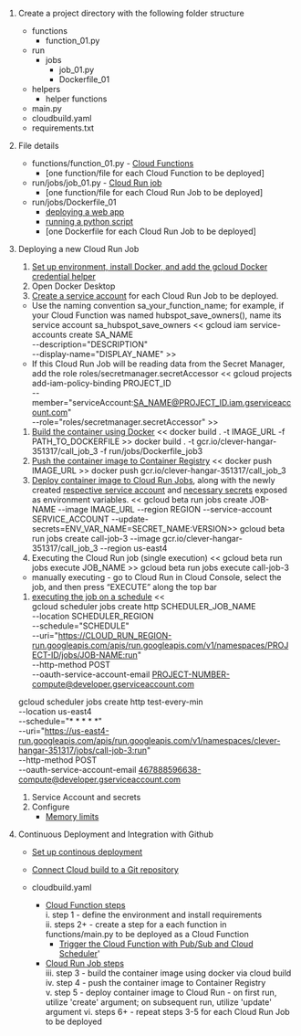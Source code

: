 1. Create a project directory with the following folder structure

   - functions
     - function_01.py
   - run
     - jobs
       - job_01.py
       - Dockerfile_01
   - helpers
     - helper functions
   - main.py
   - cloudbuild.yaml
   - requirements.txt

2. File details

   - functions/function_01.py - [Cloud Functions](https://cloud.google.com/functions/docs/writing/write-event-driven-functions)
      - [one function/file for each Cloud Function to be deployed]
   - run/jobs/job_01.py - [Cloud Run job](https://cloud.google.com/run/docs/quickstarts/jobs/build-create-python#:~:text=jobs%0Acd%20jobs-,Create,-a%20main.py)
      - [one function/file for each Cloud Run Job to be deployed]
   - run/jobs/Dockerfile_01
     - [deploying a web app](https://github.com/GoogleCloudPlatform/python-docs-samples/blob/main/run/helloworld/Dockerfile)
     - [running a python script](https://www.geeksforgeeks.org/how-to-run-a-python-script-using-docker/)
     - [one Dockerfile for each Cloud Run Job to be deployed]

3. Deploying a new Cloud Run Job
    1. [Set up environment, install Docker, and add the gcloud Docker credential helper](https://cloud.google.com/run/docs/setup)
    1. Open Docker Desktop 
    1. [Create a service account](https://cloud.google.com/iam/docs/creating-managing-service-accounts#iam-service-accounts-create-gcloud) for each Cloud Run Job to be deployed.
      - Use the naming convention sa_your_function_name; for example, if your Cloud Function was named hubspot_save_owners(), name its service account sa_hubspot_save_owners
      << gcloud iam service-accounts create SA_NAME \
      --description="DESCRIPTION" \
      --display-name="DISPLAY_NAME" >>
      - If this Cloud Run Job will be reading data from the Secret Manager, add the role roles/secretmanager.secretAccessor
      << gcloud projects add-iam-policy-binding PROJECT_ID \
      --member="serviceAccount:SA_NAME@PROJECT_ID.iam.gserviceaccount.com" \
      --role="roles/secretmanager.secretAccessor" >>
    1. [Build the container using Docker](https://cloud.google.com/run/docs/building/containers#docker)
        << docker build . -t IMAGE_URL -f  PATH_TO_DOCKERFILE >> docker build . -t gcr.io/clever-hangar-351317/call_job_3 -f run/jobs/Dockerfile_job3
    1. [Push the container image to Container Registry](https://cloud.google.com/run/docs/building/containers#:~:text=Push%20the%20container%20image%20to%20Container%20Registry)
        << docker push IMAGE_URL >>
        docker push gcr.io/clever-hangar-351317/call_job_3
    1. [Deploy container image to Cloud Run Jobs](https://cloud.google.com/run/docs/create-jobs#job), along with the newly created [respective service account](https://cloud.google.com/run/docs/securing/service-identity#gcloud) and [necessary secrets](https://cloud.google.com/run/docs/configuring/secrets#command-line) exposed as environment variables.
      << gcloud beta run jobs create JOB-NAME --image IMAGE_URL --region REGION --service-account SERVICE_ACCOUNT --update-secrets=ENV_VAR_NAME=SECRET_NAME:VERSION>>
      gcloud beta run jobs create call-job-3 --image gcr.io/clever-hangar-351317/call_job_3 --region us-east4
    1. Executing the Cloud Run job (single execution)
      << gcloud beta run jobs execute JOB_NAME >>
      gcloud beta run jobs execute call-job-3
      - manually executing - go to Cloud Run in Cloud Console, select the job, and then press “EXECUTE” along the top bar
    1. [executing the job on a schedule](https://cloud.google.com/run/docs/execute/jobs-on-schedule#command-line)
      <<  
        gcloud scheduler jobs create http SCHEDULER_JOB_NAME \
        --location SCHEDULER_REGION \
        --schedule="SCHEDULE" \
        --uri="https://CLOUD_RUN_REGION-run.googleapis.com/apis/run.googleapis.com/v1/namespaces/PROJECT-ID/jobs/JOB-NAME:run" \
        --http-method POST \
        --oauth-service-account-email PROJECT-NUMBER-compute@developer.gserviceaccount.com
      >>
      gcloud scheduler jobs create http test-every-min \
        --location us-east4 \
        --schedule="* * * * *" \
        --uri="https://us-east4-run.googleapis.com/apis/run.googleapis.com/v1/namespaces/clever-hangar-351317/jobs/call-job-3:run" \
        --http-method POST \
        --oauth-service-account-email 467888596638-compute@developer.gserviceaccount.com
    1. Service Account and secrets
    1. Configure
        - [Memory limits](https://cloud.google.com/run/docs/configuring/memory-limits)
        

4. Continuous Deployment and Integration with Github
   - [Set up continous deployment](https://cloud.google.com/run/docs/continuous-deployment-with-cloud-build)

   - [Connect Cloud build to a Git repository](https://cloud.google.com/build/docs/automating-builds/github/connect-repo-github)
   
   - cloudbuild.yaml
     - [Cloud Function steps](https://cloud.google.com/build/docs/deploying-builds/deploy-functions?hl=en_US#yaml)  
        i. step 1 - define the environment and install requirements  
        ii. steps 2+ - create a step for a each function in functions/main.py to be deployed as a Cloud Function  
          - [Trigger the Cloud Function with Pub/Sub and Cloud Scheduler](https://cloud.google.com/scheduler/docs/tut-pub-sub#create_a_job)'
     - [Cloud Run Job steps](https://cloud.google.com/build/docs/deploying-builds/deploy-cloud-run?hl=en_US)  
        iii. step 3 - build the container image using docker via cloud build  
        iv. step 4 - push the container image to Container Registry  
        v. step 5 - deploy container image to Cloud Run - on first run, utilize 'create' argument; on subsequent run, utilize 'update' argument
        vi. steps 6+ - repeat steps 3-5 for each Cloud Run Job to be deployed